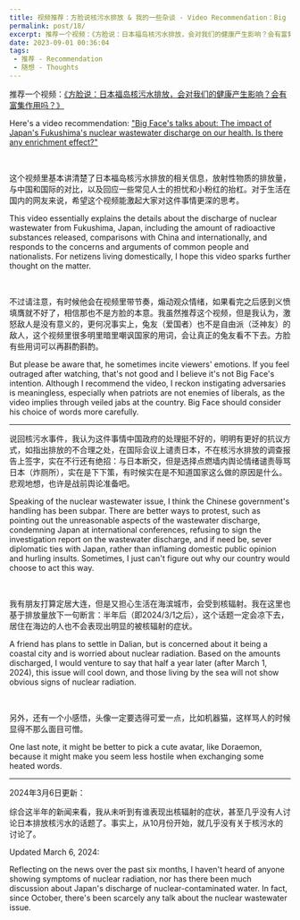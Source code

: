```yaml
---
title: 视频推荐：方脸说核污水排放 & 我的一些杂谈 - Video Recommendation：Big Face’s Discusses on Nuclear Wastewater Discharge & My Miscellaneous Talks
permalink: post/18/
excerpt: 推荐一个视频：《方脸说：日本福岛核污水排放，会对我们的健康产生影响？会有富集作用吗？》<br>Here's a video recommendation："Big Face's talks about The impact of Japan's Fukushima's nuclear wastewater discharge on our health. Is there any enrichment effect?"
date: 2023-09-01 00:36:04
tags: 
 - 推荐 - Recommendation
 - 随想 - Thoughts
---
```


推荐一个视频：[《方脸说：日本福岛核污水排放，会对我们的健康产生影响？会有富集作用吗？》](https://www.youtube.com/watch?v=MN7qtGwWLDI)

Here's a video recommendation: ["Big Face's talks about: The impact of Japan's Fukushima's nuclear wastewater discharge on our health. Is there any enrichment effect?" ](https://www.youtube.com/watch?v=MN7qtGwWLDI)

<p><br></p>

这个视频里基本讲清楚了日本福岛核污水排放的相关信息，放射性物质的排放量，与中国和国际的对比，以及回应一些常见人士的担忧和小粉红的抬杠。对于生活在国内的网友来说，希望这个视频能激起大家对这件事情更深的思考。

This video essentially explains the details about the discharge of nuclear wastewater from Fukushima, Japan, including the amount of radioactive substances released, comparisons with China and internationally, and responds to the concerns and arguments of common people and nationalists. For netizens living domestically, I hope this video sparks further thought on the matter.

<p><br></p>

不过请注意，有时候他会在视频里带节奏，煽动观众情绪，如果看完之后感到义愤填膺就不好了，相信那也不是方脸的本意。我虽然推荐这个视频，但是我认为，激怒敌人是没有意义的，更何况事实上，兔友（爱国者）也不是自由派（泛神友）的敌人，这个视频里很多明里暗里嘲讽国家的用词，会让真正的兔友看不下去。方脸有些用词可以再斟酌斟酌。

But please be aware that, he sometimes incite viewers' emotions. If you feel outraged after watching, that's not good and I believe it's not Big Face's intention. Although I recommend the video, I reckon instigating adversaries is meaningless, especially when patriots are not enemies of liberals, as the video implies through veiled jabs at the country. Big Face should consider his choice of words more carefully.

---

说回核污水事件，我认为这件事情中国政府的处理挺不好的，明明有更好的抗议方式，如指出排放的不合理之处，在国际会议上谴责日本，不在核污水排放的调查报告上签字，实在不行还有绝招：与日本断交，但是选择点燃墙内舆论情绪谴责辱骂日本（炸厕所），实在是下下策，有时候实在是不知道国家这么做的原因是什么。悲观地想，也许是战前舆论准备吧。

Speaking of the nuclear wastewater issue, I think the Chinese government's handling has been subpar. There are better ways to protest, such as pointing out the unreasonable aspects of the wastewater discharge, condemning Japan at international conferences, refusing to sign the investigation report on the wastewater discharge, and if need be, sever diplomatic ties with Japan, rather than inflaming domestic public opinion and hurling insults. Sometimes, I just can't figure out why our country would choose to act this way.

<p><br></p>

我有朋友打算定居大连，但是又担心生活在海滨城市，会受到核辐射。我在这里也基于排放量放下一句断言：半年后（即2024/3/1之后），这个话题一定会凉下去，居住在海边的人也不会表现出明显的被核辐射的症状。

A friend has plans to settle in Dalian, but is concerned about it being a coastal city and is worried about nuclear radiation. Based on the amounts discharged, I would venture to say that half a year later (after March 1, 2024), this issue will cool down, and those living by the sea will not show obvious signs of nuclear radiation.

<p><br></p>

另外，还有一个小感悟，头像一定要选得可爱一点，比如机器猫，这样骂人的时候显得不那么面目可憎。

One last note, it might be better to pick a cute avatar, like Doraemon, because it might make you seem less hostile when exchanging some heated words.

---

2024年3月6日更新：

综合这半年的新闻来看，我从未听到有谁表现出核辐射的症状，甚至几乎没有人讨论日本排放核污水的话题了。事实上，从10月份开始，就几乎没有关于核污水的讨论了。

Updated March 6, 2024:

Reflecting on the news over the past six months, I haven't heard of anyone showing symptoms of nuclear radiation, nor has there been much discussion about Japan's discharge of nuclear-contaminated water. In fact, since October, there's been scarcely any talk about the nuclear wastewater issue.